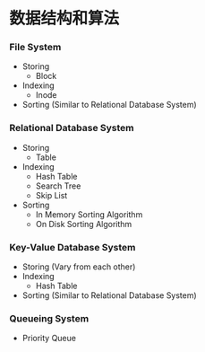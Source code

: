 # 数据结构和算法

### File System
- Storing
  - Block
- Indexing
  - Inode
- Sorting (Similar to Relational Database System)

### Relational Database System
- Storing
  - Table
- Indexing
  - Hash Table
  - Search Tree
  - Skip List
- Sorting
  - In Memory Sorting Algorithm
  - On Disk Sorting Algorithm

### Key-Value Database System
- Storing (Vary from each other)
- Indexing
  - Hash Table
- Sorting (Similar to Relational Database System)

### Queueing System
- Priority Queue
